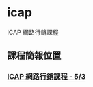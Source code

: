 # icap
ICAP 網路行銷課程

## 課程簡報位置
### [ICAP 網路行銷課程 - 5/3](https://docs.google.com/presentation/d/1UGO3SLuaLLkpqOOpuOz8b3yyhQrVaRNB_ADaQ5Drqxw/edit?usp=sharing)
